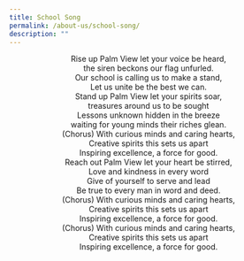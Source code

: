 ```yaml
---
title: School Song
permalink: /about-us/school-song/
description: ""
---
```

<p align="center"> Rise up Palm View let your voice be heard,
<br>
the siren beckons our flag unfurled.
<br>
Our school is calling us to make a stand,
<br>
Let us unite be the best we can.
<br>
Stand up Palm View let your spirits soar,
<br>
treasures around us to be sought
<br>
Lessons unknown hidden in the breeze
<br>
waiting for young minds their riches glean.
<br>
(Chorus) With curious minds and caring hearts,
<br>
Creative spirits this sets us apart
<br>
Inspiring excellence, a force for good.
<br>
Reach out Palm View let your heart be stirred,
<br>
Love and kindness in every word
<br>
Give of yourself to serve and lead
<br>
Be true to every man in word and deed.
<br>
(Chorus) With curious minds and caring hearts,
<br>
Creative spirits this sets us apart
<br>
Inspiring excellence, a force for good.
<br>
(Chorus) With curious minds and caring hearts,
<br>
Creative spirits this sets us apart
<br>
Inspiring excellence, a force for good.
</p>